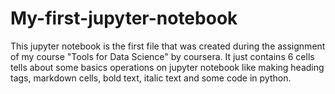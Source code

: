 # My-first-jupyter-notebook
This jupyter notebook is the first file that was created during the assignment of my course "Tools for Data Science" by coursera. It just contains 6 cells tells about some basics operations on jupyter notebook like making heading tags, markdown cells, bold text, italic text and some code in python.
